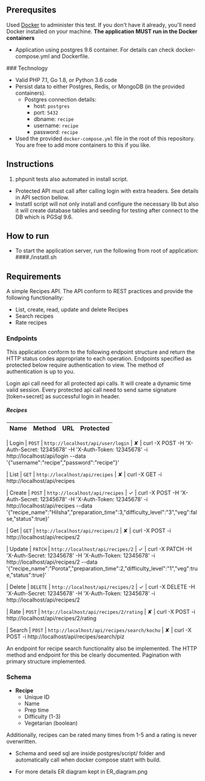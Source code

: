 ## Prerequsites

Used [Docker](https://www.docker.com/products/docker) to administer this test. If you don't have it already, you'll need Docker installed on your machine. **The application MUST run in the Docker containers** 

- Application using postgres 9.6 container. For details can check docker-compose.yml and Dockerfile.


### Technology

- Valid PHP 7.1, Go 1.8, or Python 3.6 code
- Persist data to either Postgres, Redis, or MongoDB (in the provided containers).
    - Postgres connection details:
        - host: `postgres`
        - port: `5432`
        - dbname: `recipe`
        - username: `recipe`
        - password: `recipe`
- Used the provided `docker-compose.yml` file in the root of this repository. You are free to add more containers to this if you like.

## Instructions

1. phpunit tests also automated in install script.
- Protected API must call after calling login with extra headers. See details in API section bellow.
- Instatll script will not only install and configure the necessary lib but also it will create database tables and seeding for testing after connect to the DB which is PGSql 9.6.

## How to run

- To start the application server, run the following from root of application:
####./instatll.sh

## Requirements

A simple Recipes API. The API  conform to REST practices and  provide the following functionality:

- List, create, read, update and delete Recipes
- Search recipes
- Rate recipes

### Endpoints

This application conform to the following endpoint structure and return the HTTP status codes appropriate to each operation. Endpoints specified as protected below require authentication to view. The method of authentication is up to you.

Login api call need for all protected api calls. It will create a dynamic time valid session. Every protected api call need to send same signature [token+secret] as successful login in header.

##### Recipes

| Name   | Method      | URL                    | Protected |
| ---    | ---         | ---                    | ---       |

| Login   | `POST`       | `http://localhost/api/user/login`             | ✘         |
curl -X POST -H 'X-Auth-Secret: 12345678' -H 'X-Auth-Token: 12345678' -i http://localhost/api/login --data '{"username":"recipe","password":"recipe"}'

| List   | `GET`       | `http://localhost/api/recipes`             | ✘         |
curl -X GET -i http://localhost/api/recipes

| Create | `POST`      | `http://localhost/api/recipes`             | ✓         |
curl -X POST -H 'X-Auth-Secret: 12345678' -H 'X-Auth-Token: 12345678' -i http://localhost/api/recipes --data '{"recipe_name":"Hilsha","preparation_time":3,"difficulty_level":"3","veg":false,"status":true}'

| Get    | `GET`       | `http://localhost/api/recipes/2`        | ✘         |
curl -X POST -i http://localhost/api/recipes/2

| Update | `PATCH` | `http://localhost/api/recipes/2`        | ✓         |
curl -X PATCH -H 'X-Auth-Secret: 12345678' -H 'X-Auth-Token: 12345678' -i http://localhost/api/recipes/2 --data '{"recipe_name":"Porota","preparation_time":2,"difficulty_level":"1","veg":true,"status":true}'

| Delete | `DELETE`    | `http://localhost/api/recipes/2`        | ✓         |
curl -X DELETE -H 'X-Auth-Secret: 12345678' -H 'X-Auth-Token: 12345678' -i http://localhost/api/recipes/2

| Rate   | `POST`      | `http://localhost/api/recipes/2/rating` | ✘         |
curl -X POST -i http://localhost/api/recipes/2/rating

| Search   | `POST`      | `http://localhost/api/recipes/search/kochu` | ✘         |
curl -X POST -i http://localhost/api/recipes/search/piz

An endpoint for recipe search functionality  also be implemented. The HTTP method and endpoint for this  be clearly documented. Pagination with primary structure implemented.

### Schema

- **Recipe**
    - Unique ID
    - Name
    - Prep time
    - Difficulty (1-3)
    - Vegetarian (boolean)

Additionally, recipes can be rated many times from 1-5 and a rating is never overwritten.

- Schema and seed sql are inside postgres/script/ folder and automatically call when docker compose statrt with build.

- For more details ER diagram kept in ER_diagram.png

